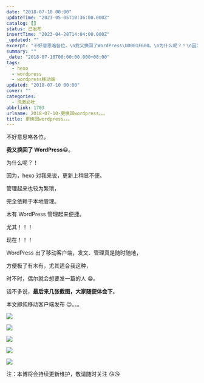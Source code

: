 ```yaml
---
date: "2018-07-10 00:00"
updateTime: "2023-05-05T10:36:00.000Z"
catalog: []
status: 已发布
insertTime: "2023-04-28T14:04:00.000Z"
_updated: ""
excerpt: "不好意思咯各位，\n我又换回了WordPress\U0001F600。\n为什么呢？！\n因为，hexo对我来说，更新上稍显不便。\n管理起来也较为繁琐，"
summary: ""
_date: "2018-07-10T00:00:00.000+08:00"
tags:
  - hexo
  - wordpress
  - wordpress移动端
updated: "2018-07-10 00:00"
cover: ""
categories:
  - 洗漱必吐
abbrlink: 1703
urlname: 2018-07-10-更换回wordpress。。。
title: 更换回wordpress。。。
---
```


不好意思咯各位，

**我又换回了 WordPress**😀。

为什么呢？！

因为，hexo 对我来说，更新上稍显不便。

管理起来也较为繁琐，

完全依赖于本地管理。

木有 WordPress 管理起来便捷。

尤其！！！

现在！！！

WordPress 出了移动客户端，发文、管理真是随时随地，

方便极了有木有，尤其适合我这种，

时不时，偶尔就会想要发一篇的人 😁。

话不多说，**最后来几张截图，大家随便体会下**。

本文即纯移动客户端发布 😉。。。

![](https://image.bmqy.net/upload/Fto5o-5ea0sNMlW_75VgGJCv2AcJ.jpg)

![](https://image.bmqy.net/upload/Fto5o-5ea0sNMlW_75VgGJCv2AcJ.jpg)

![](https://image.bmqy.net/upload/Fto5o-5ea0sNMlW_75VgGJCv2AcJ.jpg)

![](https://image.bmqy.net/upload/Fto5o-5ea0sNMlW_75VgGJCv2AcJ.jpg)

![](https://image.bmqy.net/upload/Fto5o-5ea0sNMlW_75VgGJCv2AcJ.jpg)

注：本博将会持续更新维护，敬请随时关注 😘😘
